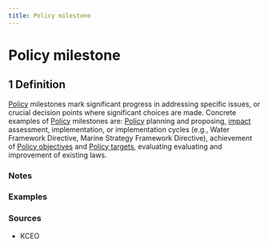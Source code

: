 ```yaml
---
title: Policy milestone
---
```


# Policy milestone

## 1 Definition

[Policy](../policy) milestones mark significant progress in addressing specific issues, or crucial decision points where significant choices are made. Concrete examples of [Policy](../policy) milestones are: [Policy](../policy) planning and proposing, [impact](../impact) assessment, implementation, or implementation cycles (e.g., Water Framework Directive, Marine Strategy Framework Directive), achievement of [Policy objectives](../policy_objective) and [Policy targets](../policy_target), evaluating evaluating and improvement of existing laws. 

### Notes 

### Examples 

### Sources
- KCEO
